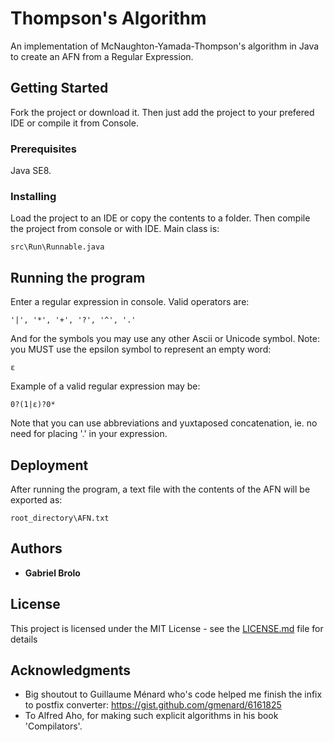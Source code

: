 # Thompson's Algorithm

An implementation of McNaughton-Yamada-Thompson's algorithm
in Java to create an AFN from a Regular Expression.

## Getting Started

Fork the project or download it. Then just add the project
to your prefered IDE or compile it from Console.

### Prerequisites

Java SE8.

### Installing

Load the project to an IDE or copy the contents to a folder.
Then compile the project from console or with IDE. 
Main class is:

```
src\Run\Runnable.java
```

## Running the program

Enter a regular expression in console. Valid operators are:

```
'|', '*', '+', '?', '^', '.'
```

And for the symbols you may use any other Ascii or Unicode symbol.
Note: you MUST use the epsilon symbol to represent an empty
word:

```
ε
```

Example of a valid regular expression may be:

```
0?(1|ε)?0*
```

Note that you can use abbreviations and yuxtaposed concatenation, ie. no
need for placing '.' in your expression.
## Deployment

After running the program, a text file with the contents of the
AFN will be exported as:

```
root_directory\AFN.txt
```

## Authors

* **Gabriel Brolo** 

## License

This project is licensed under the MIT License - see the [LICENSE.md](LICENSE.md) file for details

## Acknowledgments

* Big shoutout to Guillaume Ménard who's code helped me finish the infix to postfix converter:
https://gist.github.com/gmenard/6161825
* To Alfred Aho, for making such explicit algorithms in his book 'Compilators'.

